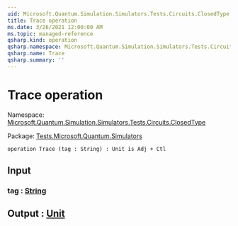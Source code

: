 ```yaml
---
uid: Microsoft.Quantum.Simulation.Simulators.Tests.Circuits.ClosedType.Trace
title: Trace operation
ms.date: 3/26/2021 12:00:00 AM
ms.topic: managed-reference
qsharp.kind: operation
qsharp.namespace: Microsoft.Quantum.Simulation.Simulators.Tests.Circuits.ClosedType
qsharp.name: Trace
qsharp.summary: ''
---
```


# Trace operation

Namespace: [Microsoft.Quantum.Simulation.Simulators.Tests.Circuits.ClosedType](xref:Microsoft.Quantum.Simulation.Simulators.Tests.Circuits.ClosedType)

Package: [Tests.Microsoft.Quantum.Simulators](https://nuget.org/packages/Tests.Microsoft.Quantum.Simulators)




```qsharp
operation Trace (tag : String) : Unit is Adj + Ctl
```


## Input

### tag : [String](xref:microsoft.quantum.lang-ref.string)





## Output : [Unit](xref:microsoft.quantum.lang-ref.unit)

